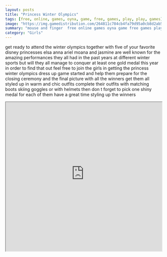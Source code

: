 ```yaml
---
layout: posts
title: "Princess Winter Olympics"
tags: [free, online, games, oyna, game, free, games, play, play, games]
image: "https://img.gamedistribution.com/264811c784cb4fa79d95a0cb8d2ab5dc.jpg"
summary: "mouse and finger  free online games oyna game free games play play games"
category: "Girls"
---
```


get ready to attend the winter olympics together with five of your favorite disney princesses elsa anna ariel moana and jasmine are well known for the amazing performances they all had in the past years at different winter sports but will they all manage to conquer at least one gold medal this year in order to find that out feel free to join the girls in getting the princess winter olympics dress up game started and help them prepare for the closing ceremony and the final picture with all the winners get them all styled up in warm and chic outfits complete their outfits with matching boots skiing goggles or with helmets then don t forget to pick one shiny medal for each of them have a great time styling up the winners

<iframe width="100%" height="480px;" src="https://html5.gamedistribution.com/264811c784cb4fa79d95a0cb8d2ab5dc/"></iframe>
